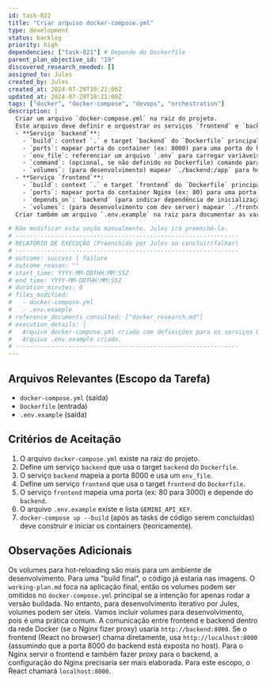 ```yaml
---
id: task-022
title: "Criar arquivo docker-compose.yml"
type: development
status: backlog
priority: high
dependencies: ["task-021"] # Depende do Dockerfile
parent_plan_objective_id: "19"
discovered_research_needed: []
assigned_to: Jules
created_by: Jules
created_at: 2024-07-29T10:21:00Z
updated_at: 2024-07-29T10:21:00Z
tags: ["docker", "docker-compose", "devops", "orchestration"]
description: |
  Criar um arquivo `docker-compose.yml` na raiz do projeto.
  Este arquivo deve definir e orquestrar os serviços `frontend` e `backend`:
  - **Serviço `backend`**:
    - `build`: context `.` e target `backend` do `Dockerfile` principal.
    - `ports`: mapear porta do container (ex: 8000) para uma porta do host (ex: 8000).
    - `env_file`: referenciar um arquivo `.env` para carregar variáveis de ambiente (como `GEMINI_API_KEY`).
    - `command`: (opcional, se não definido no Dockerfile) comando para iniciar Uvicorn.
    - `volumes`: (para desenvolvimento) mapear `./backend:/app` para hot-reloading.
  - **Serviço `frontend`**:
    - `build`: context `.` e target `frontend` do `Dockerfile` principal.
    - `ports`: mapear porta do container Nginx (ex: 80) para uma porta do host (ex: 3000).
    - `depends_on`: `backend` (para indicar dependência de inicialização, não de prontidão).
    - `volumes`: (para desenvolvimento com dev server) mapear `./frontend:/app`. Se servindo build estático, não é estritamente necessário para código, mas pode ser para config Nginx.
  Criar também um arquivo `.env.example` na raiz para documentar as variáveis de ambiente necessárias (ex: `GEMINI_API_KEY=SUA_CHAVE_AQUI`).

# Não modificar esta seção manualmente. Jules irá preenchê-la.
# ---------------------------------------------------------------
# RELATÓRIO DE EXECUÇÃO (Preenchido por Jules ao concluir/falhar)
# ---------------------------------------------------------------
# outcome: success | failure
# outcome_reason: ""
# start_time: YYYY-MM-DDTHH:MM:SSZ
# end_time: YYYY-MM-DDTHH:MM:SSZ
# duration_minutes: 0
# files_modified:
#   - docker-compose.yml
#   - .env.example
# reference_documents_consulted: ["docker_research.md"]
# execution_details: |
#   Arquivo docker-compose.yml criado com definições para os serviços backend e frontend, usando os targets do Dockerfile principal.
#   Arquivo .env.example criado.
# ---------------------------------------------------------------
---
```


## Arquivos Relevantes (Escopo da Tarefa)
* `docker-compose.yml` (saída)
* `Dockerfile` (entrada)
* `.env.example` (saída)

## Critérios de Aceitação
1. O arquivo `docker-compose.yml` existe na raiz do projeto.
2. Define um serviço `backend` que usa o target `backend` do `Dockerfile`.
3. O serviço `backend` mapeia a porta 8000 e usa um `env_file`.
4. Define um serviço `frontend` que usa o target `frontend` do `Dockerfile`.
5. O serviço `frontend` mapeia uma porta (ex: 80 para 3000) e depende do `backend`.
6. O arquivo `.env.example` existe e lista `GEMINI_API_KEY`.
7. `docker-compose up --build` (após as tasks de código serem concluídas) deve construir e iniciar os containers (teoricamente).

## Observações Adicionais
Os volumes para hot-reloading são mais para um ambiente de desenvolvimento. Para uma "build final", o código já estaria nas imagens. O `working-plan.md` foca na aplicação final, então os volumes podem ser omitidos no `docker-compose.yml` principal se a intenção for apenas rodar a versão buildada. No entanto, para desenvolvimento iterativo por Jules, volumes podem ser úteis. Vamos incluir volumes para desenvolvimento, pois é uma prática comum.
A comunicação entre frontend e backend dentro da rede Docker (se o Nginx fizer proxy) usaria `http://backend:8000`. Se o frontend (React no browser) chama diretamente, usa `http://localhost:8000` (assumindo que a porta 8000 do backend está exposta no host). Para o Nginx servir o frontend e também fazer proxy para o backend, a configuração do Nginx precisaria ser mais elaborada. Para este escopo, o React chamará `localhost:8000`.
